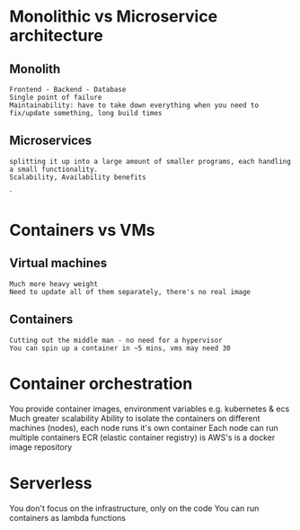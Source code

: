 # Monolithic vs Microservice architecture
## Monolith
	Frontend - Backend - Database
	Single point of failure
	Maintainability: have to take down everything when you need to fix/update something, long build times 

## Microservices
	splitting it up into a large amount of smaller programs, each handling a small functionality.
	Scalability, Availability benefits
`
# Containers vs VMs
## Virtual machines
	Much more heavy weight
	Need to update all of them separately, there's no real image

## Containers
	Cutting out the middle man - no need for a hypervisor
	You can spin up a container in ~5 mins, vms may need 30

# Container orchestration
You provide container images, environment variables
e.g. kubernetes & ecs
Much greater scalability
Ability to isolate the containers on different machines (nodes), each node runs it's own container
Each node can run multiple containers
ECR (elastic container registry) is AWS's is a docker image repository

# Serverless
You don't focus on the infrastructure, only on the code
You can run containers as lambda functions


